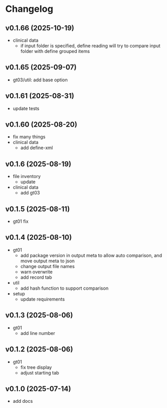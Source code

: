 # Changelog

<!--next-version-placeholder-->

## v0.1.66 (2025-10-19)

- clinical data
    - if input folder is specified, define reading will try to compare input folder with define grouped items 

## v0.1.65 (2025-09-07)

- gt03/util: add base option

## v0.1.61 (2025-08-31)

- update tests

## v0.1.60 (2025-08-20)

- fix many things
- clinical data
    - add define-xml 

## v0.1.6 (2025-08-19)

- file inventory
    - update
- clinical data
    - add gt03 

## v0.1.5 (2025-08-11)

- gt01 fix 

## v0.1.4 (2025-08-10)

- gt01
    - add package version in output meta to allow auto comparison, and move output meta to json 
    - change output file names
    - warn overwrite
    - add record tab
- util
    - add hash function to support comparison 
- setup 
    - update requirements

## v0.1.3 (2025-08-06)

- gt01
    - add line number

## v0.1.2 (2025-08-06)

- gt01
    - fix tree display
    - adjust starting tab


## v0.1.0 (2025-07-14)

- add docs
